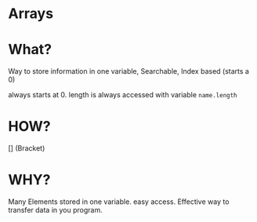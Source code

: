 # Arrays

# What?
Way to store information in one variable,
Searchable, Index based (starts a 0)

always starts at 0.
length is always accessed with variable ``name.length``

# HOW?
 [] (Bracket)

# WHY?
Many Elements stored in one variable. easy access. Effective way to transfer data in you program.